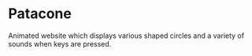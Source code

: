 # Patacone
Animated website which displays various shaped circles and a variety of sounds when keys are pressed.
